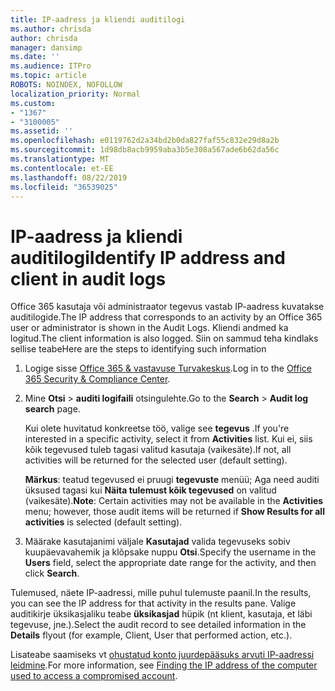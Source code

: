 ```yaml
---
title: IP-aadress ja kliendi auditilogi
ms.author: chrisda
author: chrisda
manager: dansimp
ms.date: ''
ms.audience: ITPro
ms.topic: article
ROBOTS: NOINDEX, NOFOLLOW
localization_priority: Normal
ms.custom:
- "1367"
- "3100005"
ms.assetid: ''
ms.openlocfilehash: e0119762d2a34bd2b0da827faf55c832e29d8a2b
ms.sourcegitcommit: 1d98db8acb9959aba3b5e308a567ade6b62da56c
ms.translationtype: MT
ms.contentlocale: et-EE
ms.lasthandoff: 08/22/2019
ms.locfileid: "36539025"
---
```

# <a name="identify-ip-address-and-client-in-audit-logs"></a><span data-ttu-id="e8272-102">IP-aadress ja kliendi auditilogi</span><span class="sxs-lookup"><span data-stu-id="e8272-102">Identify IP address and client in audit logs</span></span>

<span data-ttu-id="e8272-103">Office 365 kasutaja või administraator tegevus vastab IP-aadress kuvatakse auditilogide.</span><span class="sxs-lookup"><span data-stu-id="e8272-103">The IP address that corresponds to an activity by an Office 365 user or administrator is shown in the Audit Logs.</span></span> <span data-ttu-id="e8272-104">Kliendi andmed ka logitud.</span><span class="sxs-lookup"><span data-stu-id="e8272-104">The client information is also logged.</span></span> <span data-ttu-id="e8272-105">Siin on sammud teha kindlaks sellise teabe</span><span class="sxs-lookup"><span data-stu-id="e8272-105">Here are the steps to identifying such information</span></span>

1. <span data-ttu-id="e8272-106">Logige sisse [Office 365 & vastavuse Turvakeskus](https://protection.office.com/).</span><span class="sxs-lookup"><span data-stu-id="e8272-106">Log in to the [Office 365 Security & Compliance Center](https://protection.office.com/).</span></span>

2. <span data-ttu-id="e8272-107">Mine **Otsi** > **auditi logifaili** otsingulehte.</span><span class="sxs-lookup"><span data-stu-id="e8272-107">Go to the **Search** > **Audit log search** page.</span></span>

   <span data-ttu-id="e8272-108">Kui olete huvitatud konkreetse töö, valige see **tegevus** .</span><span class="sxs-lookup"><span data-stu-id="e8272-108">If you're interested in a specific activity, select it from **Activities** list.</span></span> <span data-ttu-id="e8272-109">Kui ei, siis kõik tegevused tuleb tagasi valitud kasutaja (vaikesäte).</span><span class="sxs-lookup"><span data-stu-id="e8272-109">If not, all activities will be returned for the selected user (default setting).</span></span>

   <span data-ttu-id="e8272-110">**Märkus**: teatud tegevused ei pruugi **tegevuste** menüü; Aga need auditi üksused tagasi kui **Näita tulemust kõik tegevused** on valitud (vaikesäte).</span><span class="sxs-lookup"><span data-stu-id="e8272-110">**Note**: Certain activities may not be available in the **Activities** menu; however, those audit items will be returned if **Show Results for all activities** is selected (default setting).</span></span>

3. <span data-ttu-id="e8272-111">Määrake kasutajanimi väljale **Kasutajad** valida tegevuseks sobiv kuupäevavahemik ja klõpsake nuppu **Otsi**.</span><span class="sxs-lookup"><span data-stu-id="e8272-111">Specify the username in the **Users** field, select the appropriate date range for the activity, and then click **Search**.</span></span>

<span data-ttu-id="e8272-112">Tulemused, näete IP-aadressi, mille puhul tulemuste paanil.</span><span class="sxs-lookup"><span data-stu-id="e8272-112">In the results, you can see the IP address for that activity in the results pane.</span></span> <span data-ttu-id="e8272-113">Valige auditikirje üksikasjaliku teabe **üksikasjad** hüpik (nt klient, kasutaja, et läbi tegevuse, jne.).</span><span class="sxs-lookup"><span data-stu-id="e8272-113">Select the audit record to see detailed information in the **Details** flyout (for example, Client, User that performed action, etc.).</span></span>

<span data-ttu-id="e8272-114">Lisateabe saamiseks vt [ohustatud konto juurdepääsuks arvuti IP-aadressi leidmine](https://docs.microsoft.com/office365/securitycompliance/auditing-troubleshooting-scenarios#finding-the-ip-address-of-the-computer-used-to-access-a-compromised-account).</span><span class="sxs-lookup"><span data-stu-id="e8272-114">For more information, see [Finding the IP address of the computer used to access a compromised account](https://docs.microsoft.com/office365/securitycompliance/auditing-troubleshooting-scenarios#finding-the-ip-address-of-the-computer-used-to-access-a-compromised-account).</span></span>

